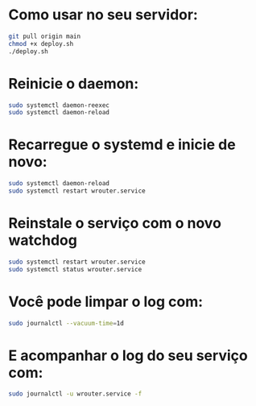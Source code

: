 # Como usar no seu servidor:

```bash
git pull origin main
chmod +x deploy.sh
./deploy.sh
```

# Reinicie o daemon:

```bash
sudo systemctl daemon-reexec
sudo systemctl daemon-reload
```

# Recarregue o systemd e inicie de novo:
```bash
sudo systemctl daemon-reload
sudo systemctl restart wrouter.service
```

# Reinstale o serviço com o novo watchdog
```bash
sudo systemctl restart wrouter.service
sudo systemctl status wrouter.service
```

# Você pode limpar o log com:

```bash
sudo journalctl --vacuum-time=1d

```


# E acompanhar o log do seu serviço com:

```bash
sudo journalctl -u wrouter.service -f

